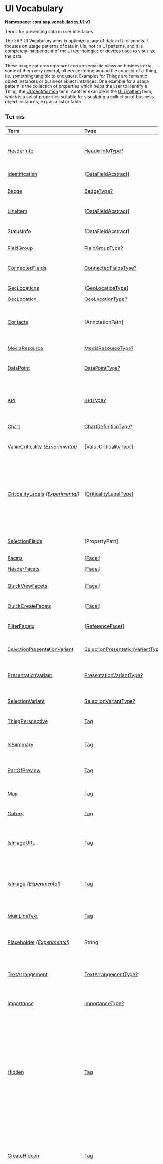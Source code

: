 # UI Vocabulary
**Namespace: [com.sap.vocabularies.UI.v1](UI.xml)**

Terms for presenting data in user interfaces

The SAP UI Vocabulary aims to optimize usage of data in UI channels.
It focuses on usage patterns of data in UIs, not on UI patterns, and it is completely independent of the
UI technologies or devices used to visualize the data.

These usage patterns represent certain semantic views on business data, some of them very general,
others centering around the concept of a Thing, i.e. something tangible to end users.
Examples for Things are semantic object instances or business object instances.
One example for a usage pattern is the collection of properties which helps the user to identify a Thing,
the [UI.Identification](#Identification) term.
Another example is the [UI.LineItem](#LineItem) term, which is a set of properties suitable for visualizing
a collection of business object instances, e.g. as a list or table.


## Terms

Term|Type|Description
:---|:---|:----------
[HeaderInfo](UI.xml#L58)|[HeaderInfoType?](#HeaderInfoType)|<a name="HeaderInfo"></a>Information for the header area of an entity representation. HeaderInfo is mandatory for main entity types of the model
[Identification](UI.xml#L105)|\[[DataFieldAbstract](#DataFieldAbstract)\]|<a name="Identification"></a>Collection of fields identifying the object
[Badge](UI.xml#L110)|[BadgeType?](#BadgeType)|<a name="Badge"></a>Information usually displayed in the form of a business card
[LineItem](UI.xml#L137)|\[[DataFieldAbstract](#DataFieldAbstract)\]|<a name="LineItem"></a>Collection of data fields for representation in a table or list
[StatusInfo](UI.xml#L142)|\[[DataFieldAbstract](#DataFieldAbstract)\]|<a name="StatusInfo"></a>Collection of data fields describing the status of an entity
[FieldGroup](UI.xml#L147)|[FieldGroupType?](#FieldGroupType)|<a name="FieldGroup"></a>Group of fields with an optional label
[ConnectedFields](UI.xml#L161)|[ConnectedFieldsType?](#ConnectedFieldsType)|<a name="ConnectedFields"></a>Group of semantically connected fields with a representation template and an optional label ([Example](UI.xml#L163))
[GeoLocations](UI.xml#L226)|\[[GeoLocationType](#GeoLocationType)\]|<a name="GeoLocations"></a>Collection of geographic locations
[GeoLocation](UI.xml#L230)|[GeoLocationType?](#GeoLocationType)|<a name="GeoLocation"></a>Geographic location
[Contacts](UI.xml#L250)|\[AnnotationPath\]|<a name="Contacts"></a>Collection of contacts<br>Each collection item MUST reference an annotation of a Communication.Contact<br>Allowed terms:<br>- [Contact](Communication.md#Contact)
[MediaResource](UI.xml#L261)|[MediaResourceType?](#MediaResourceType)|<a name="MediaResource"></a>Properties that describe a media resource
[DataPoint](UI.xml#L315)|[DataPointType?](#DataPointType)|<a name="DataPoint"></a>Visualization of a single point of data, typically a number; may also be textual, e.g. a status value
[KPI](UI.xml#L623)|[KPIType?](#KPIType)|<a name="KPI"></a>A Key Performance Indicator (KPI) bundles a SelectionVariant and a DataPoint, and provides details for progressive disclosure
[Chart](UI.xml#L669)|[ChartDefinitionType?](#ChartDefinitionType)|<a name="Chart"></a>Visualization of multiple data points
[ValueCriticality](UI.xml#L863) *([Experimental](Common.md#Experimental))*|\[[ValueCriticalityType](#ValueCriticalityType)\]|<a name="ValueCriticality"></a>Assign criticalities to primitive values. This information can be used for semantic coloring.
[CriticalityLabels](UI.xml#L876) *([Experimental](Common.md#Experimental))*|\[[CriticalityLabelType](#CriticalityLabelType)\]|<a name="CriticalityLabels"></a>Assign labels to criticalities. This information can be used for semantic coloring. When applied to a property, a label for a criticality must be provided, if more than one value of the annotated property has been assigned to the same criticality. There must be no more than one label per criticality.
[SelectionFields](UI.xml#L897)|\[PropertyPath\]|<a name="SelectionFields"></a>Properties that might be relevant for filtering a collection of entities of this type
[Facets](UI.xml#L905)|\[[Facet](#Facet)\]|<a name="Facets"></a>Collection of facets
[HeaderFacets](UI.xml#L909)|\[[Facet](#Facet)\]|<a name="HeaderFacets"></a>Facets for additional object header information
[QuickViewFacets](UI.xml#L913)|\[[Facet](#Facet)\]|<a name="QuickViewFacets"></a>Facets that may be used for a quick overview of the object
[QuickCreateFacets](UI.xml#L917)|\[[Facet](#Facet)\]|<a name="QuickCreateFacets"></a>Facets that may be used for a (quick) create of the object
[FilterFacets](UI.xml#L921)|\[[ReferenceFacet](#ReferenceFacet)\]|<a name="FilterFacets"></a>Facets that reference UI.FieldGroup annotations to group filterable fields
[SelectionPresentationVariant](UI.xml#L982)|[SelectionPresentationVariantType?](#SelectionPresentationVariantType)|<a name="SelectionPresentationVariant"></a>A SelectionPresentationVariant bundles a Selection Variant and a Presentation Variant
[PresentationVariant](UI.xml#L1006)|[PresentationVariantType?](#PresentationVariantType)|<a name="PresentationVariant"></a>Defines how the result of a queried collection of entities is shaped and how this result is displayed
[SelectionVariant](UI.xml#L1085)|[SelectionVariantType?](#SelectionVariantType)|<a name="SelectionVariant"></a>A SelectionVariant denotes a combination of parameters and filters to query the annotated entity set
[ThingPerspective](UI.xml#L1217)|[Tag](https://github.com/oasis-tcs/odata-vocabularies/blob/master/vocabularies/Org.OData.Core.V1.md#Tag)|<a name="ThingPerspective"></a>The annotated term is a Thing Perspective
[IsSummary](UI.xml#L1220)|[Tag](https://github.com/oasis-tcs/odata-vocabularies/blob/master/vocabularies/Org.OData.Core.V1.md#Tag)|<a name="IsSummary"></a>This Facet and all included Facets are the summary of the thing. At most one Facet of a thing can be tagged with this term
[PartOfPreview](UI.xml#L1224)|[Tag](https://github.com/oasis-tcs/odata-vocabularies/blob/master/vocabularies/Org.OData.Core.V1.md#Tag)|<a name="PartOfPreview"></a>This Facet and all included Facets are part of the Thing preview
[Map](UI.xml#L1228)|[Tag](https://github.com/oasis-tcs/odata-vocabularies/blob/master/vocabularies/Org.OData.Core.V1.md#Tag)|<a name="Map"></a>Target MUST reference a UI.GeoLocation, Communication.Address or a collection of these
[Gallery](UI.xml#L1232)|[Tag](https://github.com/oasis-tcs/odata-vocabularies/blob/master/vocabularies/Org.OData.Core.V1.md#Tag)|<a name="Gallery"></a>Target MUST reference a UI.MediaResource
[IsImageURL](UI.xml#L1237)|[Tag](https://github.com/oasis-tcs/odata-vocabularies/blob/master/vocabularies/Org.OData.Core.V1.md#Tag)|<a name="IsImageURL"></a>Properties and terms annotated with this term MUST contain a valid URL referencing an resource with a MIME type image<br>Can be annotated with:<br>- [IsNaturalPerson](Common.md#IsNaturalPerson)
[IsImage](UI.xml#L1247) *([Experimental](Common.md#Experimental))*|[Tag](https://github.com/oasis-tcs/odata-vocabularies/blob/master/vocabularies/Org.OData.Core.V1.md#Tag)|<a name="IsImage"></a>Properties annotated with this term MUST be a stream property annotated with a MIME type image<br>Can be annotated with:<br>- [IsNaturalPerson](Common.md#IsNaturalPerson)
[MultiLineText](UI.xml#L1258)|[Tag](https://github.com/oasis-tcs/odata-vocabularies/blob/master/vocabularies/Org.OData.Core.V1.md#Tag)|<a name="MultiLineText"></a>Properties annotated with this annotation should be rendered as multi-line text (e.g. text area)
[Placeholder](UI.xml#L1263) *([Experimental](Common.md#Experimental))*|String|<a name="Placeholder"></a>A short, human-readable text that gives a hint or an example to help the user with data entry
[TextArrangement](UI.xml#L1269)|[TextArrangementType?](#TextArrangementType)|<a name="TextArrangement"></a>Describes the arrangement of a code or ID value and its text<br>If used for a single property the Common.Text annotation is annotated
[Importance](UI.xml#L1288)|[ImportanceType?](#ImportanceType)|<a name="Importance"></a>Expresses the importance of e.g. a DataField or an annotation
[Hidden](UI.xml#L1303)|[Tag](https://github.com/oasis-tcs/odata-vocabularies/blob/master/vocabularies/Org.OData.Core.V1.md#Tag)|<a name="Hidden"></a>Properties or facets (see UI.Facet) annotated with this term will not be rendered if the annotation evaluates to true.<br>Hidden properties usually carry technical information that is used for application control and is of no direct interest to end users. The annotation value may be an expression to dynamically hide or render the annotated feature. If a navigation property is annotated with `Hidden` true, all subsequent parts are hidden - independent of their own potential `Hidden` annotations.
[CreateHidden](UI.xml#L1311)|[Tag](https://github.com/oasis-tcs/odata-vocabularies/blob/master/vocabularies/Org.OData.Core.V1.md#Tag)|<a name="CreateHidden"></a>EntitySets annotated with this term can control the visibility of the Create operation dynamically<br>The annotation value should be a path to another property from a related entity.
[UpdateHidden](UI.xml#L1316)|[Tag](https://github.com/oasis-tcs/odata-vocabularies/blob/master/vocabularies/Org.OData.Core.V1.md#Tag)|<a name="UpdateHidden"></a>EntitySets annotated with this term can control the visibility of the Edit/Save operation dynamically<br>The annotation value should be a path to another property from the same or a related entity.
[DeleteHidden](UI.xml#L1321)|[Tag](https://github.com/oasis-tcs/odata-vocabularies/blob/master/vocabularies/Org.OData.Core.V1.md#Tag)|<a name="DeleteHidden"></a>EntitySets annotated with this term can control the visibility of the Delete operation dynamically<br>The annotation value should be a path to another property from the same or a related entity.
[HiddenFilter](UI.xml#L1326)|[Tag](https://github.com/oasis-tcs/odata-vocabularies/blob/master/vocabularies/Org.OData.Core.V1.md#Tag)|<a name="HiddenFilter"></a>Properties annotated with this term will not be rendered as filter criteria if the annotation evaluates to true.<br>Properties annotated with `HiddenFilter` are intended as parts of a `$filter` expression that cannot be directly influenced by end users. The properties will be rendered in all other places, e.g. table columns or form fields. This is in contrast to properties annotated with [Hidden](#Hidden) that are not rendered at all. If a navigation property is annotated with `HiddenFilter` true, all subsequent parts are hidden in filter - independent of their own potential `HiddenFilter` annotations.
[DataFieldDefault](UI.xml#L1335)|[DataFieldAbstract?](#DataFieldAbstract)|<a name="DataFieldDefault"></a>Default representation of a property as a datafield, e.g. when the property is added as a table column or form field via personalization<br>Only concrete subtypes of [DataFieldAbstract](#DataFieldAbstract) can be used for a DataFieldDefault. For type [DataField](#DataField) and its subtypes the annotation target SHOULD be the same property that is referenced via a path expression in the `Value` of the datafield.
[Criticality](UI.xml#L1507)|[CriticalityType?](#CriticalityType)|<a name="Criticality"></a>Service-calculated criticality, alternative to UI.CriticalityCalculation
[CriticalityCalculation](UI.xml#L1511)|[CriticalityCalculationType?](#CriticalityCalculationType)|<a name="CriticalityCalculation"></a>Parameters for client-calculated criticality, alternative to UI.Criticality
[Emphasized](UI.xml#L1515) *([Experimental](Common.md#Experimental))*|[Tag](https://github.com/oasis-tcs/odata-vocabularies/blob/master/vocabularies/Org.OData.Core.V1.md#Tag)|<a name="Emphasized"></a>Highlight something that is of special interest<br>The usage of a property or operation should be highlighted as it's of special interest for the end user
[OrderBy](UI.xml#L1521) *([Experimental](Common.md#Experimental))*|PropertyPath?|<a name="OrderBy"></a>Sort by the referenced property instead of by the annotated property<br>Example: annotated property `SizeCode` has string values XS, S, M, L, XL, referenced property SizeOrder has numeric values -2, -1, 0, 1, 2. Numeric ordering by SizeOrder will be more understandable than lexicographic ordering by SizeCode.
[ParameterDefaultValue](UI.xml#L1527)|PrimitiveType?|<a name="ParameterDefaultValue"></a>Define default values for action parameters<br>For unbound actions the default value can either be a constant expression, or a dynamic expression using absolute paths, e.g. singletons or function import results. Whereas for bound actions the bound entity and its properties and associated properties can be used as default values
[RecommendationState](UI.xml#L1533)|[RecommendationStateType?](#RecommendationStateType)|<a name="RecommendationState"></a>Indicates whether a field contains or has a recommended value<br>Intelligent systems can help users by recommending input the user may "prefer".
[RecommendationList](UI.xml#L1563)|[RecommendationListType?](#RecommendationListType)|<a name="RecommendationList"></a>Specifies how to get a list of recommended values for a property or parameter<br>Intelligent systems can help users by recommending input the user may "prefer".
[ExcludeFromNavigationContext](UI.xml#L1595)|[Tag](https://github.com/oasis-tcs/odata-vocabularies/blob/master/vocabularies/Org.OData.Core.V1.md#Tag)|<a name="ExcludeFromNavigationContext"></a>The contents of this property must not be propagated to the app-to-app navigation context
[UserInteraction](UI.xml#L1599)|[UserInteractionType](#UserInteractionType)|<a name="UserInteraction"></a>When the annotated navigation property occurs in a response, the UI shall use the corresponding entity or collection to immediately interact with the user and then repeat the corresponding request with the additional information obtained from the user<br>A navigation property thus annotated may be interpreted as not belonging to the object model but containing auxiliary information that is not always needed.
[UserInteractionSimple](UI.xml#L1604)|\[PrimitiveType\]|<a name="UserInteractionSimple"></a>When this instance annotation occurs in a response, the UI shall let the user choose from the collection and then repeat the corresponding request with the annotated property set to the chosen value

## <a name="HeaderInfoType"></a>[HeaderInfoType](UI.xml#L62)


Property|Type|Description
:-------|:---|:----------
[TypeName](UI.xml#L63)|String|Name of the main entity type
[TypeNamePlural](UI.xml#L67)|String|Plural form of the name of the main entity type
[Title](UI.xml#L71)|[DataFieldAbstract?](#DataFieldAbstract)|Title, e.g. for overview pages<br>This can be a [DataField](#DataField) and any of its children, or a [DataFieldForAnnotation](#DataFieldForAnnotation) targeting [ConnectedFields](#ConnectedFields).
[Description](UI.xml#L81)|[DataFieldAbstract?](#DataFieldAbstract)|Description, e.g. for overview pages<br>This can be a [DataField](#DataField) and any of its children, or a [DataFieldForAnnotation](#DataFieldForAnnotation) targeting [ConnectedFields](#ConnectedFields).
[ImageUrl](UI.xml#L91)|URL?|Image URL for an instance of the entity type. If the property ImageUrl has a valid value, it can be used for the visualization of the instance. If it is not available or not valid the property TypeImageUrl can be used instead.
[TypeImageUrl](UI.xml#L95)|URL?|Image URL for the entity type
[Initials](UI.xml#L99) *([Experimental](Common.md#Experimental))*|String?|Latin letters to be used in case no ImageUrl or TypeImageUrl is present

## <a name="BadgeType"></a>[BadgeType](UI.xml#L114)


Property|Type|Description
:-------|:---|:----------
[HeadLine](UI.xml#L115)|[DataField](#DataField)|Headline
[Title](UI.xml#L118)|[DataField](#DataField)|Title
[ImageUrl](UI.xml#L121)|URL?|Image URL for an instance of the entity type. If the property ImageUrl has a valid value, it can be used for the visualization of the instance. If it is not available or not valid the property TypeImageUrl can be used instead.
[TypeImageUrl](UI.xml#L125)|URL?|Image URL for the entity type
[MainInfo](UI.xml#L129)|[DataField?](#DataField)|Main information on the business card
[SecondaryInfo](UI.xml#L132)|[DataField?](#DataField)|Additional information on the business card

## <a name="FieldGroupType"></a>[FieldGroupType](UI.xml#L151)


Property|Type|Description
:-------|:---|:----------
[Label](UI.xml#L152)|String?|Label for the field group
[Data](UI.xml#L156)|\[[DataFieldAbstract](#DataFieldAbstract)\]|Collection of data fields

## <a name="ConnectedFieldsType"></a>[ConnectedFieldsType](UI.xml#L188)
Group of semantically connected fields with a representation template and an optional label

Property|Type|Description
:-------|:---|:----------
[Label](UI.xml#L190)|String?|Label for the connected fields
[Template](UI.xml#L194)|String|Template for representing the connected fields<br>Template variables are identifiers enclosed in curly braces, e.g. `{MaterialName} - {MaterialClassName}`. The `Data` collection assigns values to the template variables.
[Data](UI.xml#L199)|[Dictionary](https://github.com/oasis-tcs/odata-vocabularies/blob/master/vocabularies/Org.OData.Core.V1.md#Dictionary)|Dictionary of template variables<br>Each template variable used in `Template` must be assigned a value here. The value must be of type [DataFieldAbstract](#DataFieldAbstract)

## <a name="GeoLocationType"></a>[GeoLocationType](UI.xml#L234)
Properties that define a geographic location

Property|Type|Description
:-------|:---|:----------
[Latitude](UI.xml#L236)|Double?|Geographic latitude
[Longitude](UI.xml#L239)|Double?|Geographic longitude
[Location](UI.xml#L242)|GeographyPoint?|A point in a round-earth coordinate system
[Address](UI.xml#L245)|[AddressType?](Communication.md#AddressType)|vCard-style address

## <a name="MediaResourceType"></a>[MediaResourceType](UI.xml#L265)


Property|Type|Description
:-------|:---|:----------
[Url](UI.xml#L266)|URL|URL of media resource
[ContentType](UI.xml#L270)|MediaType?|Content type, such as application/pdf, video/x-flv, image/jpeg
[ByteSize](UI.xml#L274)|Int64?|Resource size in bytes
[ChangedAt](UI.xml#L277)|DateTimeOffset?|Date of last change
[Thumbnail](UI.xml#L280)|[ImageType?](#ImageType)|Thumbnail image
[Title](UI.xml#L283)|[DataField](#DataField)|Resource title
[Description](UI.xml#L286)|[DataField?](#DataField)|Resource description

## <a name="ImageType"></a>[ImageType](UI.xml#L290)


Property|Type|Description
:-------|:---|:----------
[Url](UI.xml#L291)|URL|URL of image
[Width](UI.xml#L295)|String?|Width of image
[Height](UI.xml#L298)|String?|Height of image

## <a name="DataPointType"></a>[DataPointType](UI.xml#L319)


Property|Type|Description
:-------|:---|:----------
[Title](UI.xml#L320)|String?|Title of the data point
[Description](UI.xml#L324)|String?|Short description
[LongDescription](UI.xml#L328)|String?|Full description
[Value](UI.xml#L332)|PrimitiveType|Numeric value<br>The value is typically provided via a `Path` construct. The path MUST lead to a direct property of the same entity type or a property of a complex property (recursively) of that entity type, navigation segments are not allowed.<br/>It could be annotated with either `UoM.ISOCurrency` or `UoM.Unit`. Percentage values are annotated with `UoM.Unit = '%'`. A renderer should take an optional `Common.Text` annotation into consideration.
[TargetValue](UI.xml#L344)|PrimitiveType?|Target value
[ForecastValue](UI.xml#L347)|PrimitiveType?|Forecast value
[MinimumValue](UI.xml#L350)|Decimal?|Minimum value (for output rendering)
[MaximumValue](UI.xml#L353)|Decimal?|Maximum value (for output rendering)
[ValueFormat](UI.xml#L356)|[NumberFormat?](#NumberFormat)|Number format
[Visualization](UI.xml#L359)|[VisualizationType?](#VisualizationType)|Preferred visualization
[SampleSize](UI.xml#L362)|PrimitiveType?|Sample size used for the determination of the data point; should contain just integer value as Edm.Byte, Edm.SByte, Edm.Intxx, and Edm.Decimal with scale 0.
[ReferencePeriod](UI.xml#L369)|[ReferencePeriod?](#ReferencePeriod)|Reference period
[Criticality](UI.xml#L372)|[CriticalityType?](#CriticalityType)|Service-calculated criticality, alternative to CriticalityCalculation
[CriticalityLabels](UI.xml#L375)|AnnotationPath?|Custom labels for the criticality legend. Annotation path MUST end in UI.CriticalityLabels<br>Allowed terms:<br>- [CriticalityLabels](#CriticalityLabels)
[CriticalityRepresentation](UI.xml#L383) *([Experimental](Common.md#Experimental))*|[CriticalityRepresentationType?](#CriticalityRepresentationType)|Decides if criticality is visualized in addition by means of an icon
[CriticalityCalculation](UI.xml#L387)|[CriticalityCalculationType?](#CriticalityCalculationType)|Parameters for client-calculated criticality, alternative to Criticality
[Trend](UI.xml#L390)|[TrendType?](#TrendType)|Service-calculated trend, alternative to TrendCalculation
[TrendCalculation](UI.xml#L393)|[TrendCalculationType?](#TrendCalculationType)|Parameters for client-calculated trend, alternative to Trend
[Responsible](UI.xml#L396)|[ContactType?](Communication.md#ContactType)|Contact person

## <a name="NumberFormat"></a>[NumberFormat](UI.xml#L401)
Describes how to visualise a number

Property|Type|Description
:-------|:---|:----------
[ScaleFactor](UI.xml#L403)|Decimal?|Display value in *ScaleFactor* units, e.g. 1000 for k (kilo), 1e6 for M (Mega)
[NumberOfFractionalDigits](UI.xml#L406)|Byte?|Number of fractional digits of the scaled value to be visualized

## <a name="VisualizationType"></a>[VisualizationType](UI.xml#L411)


Member|Value|Description
:-----|----:|:----------
[Number](UI.xml#L412)|0|Visualize as a number
[BulletChart](UI.xml#L415)|1|Visualize as bullet chart - requires TargetValue
[Progress](UI.xml#L418)|2|Visualize as progress indicator - requires TargetValue
[Rating](UI.xml#L421)|3|Visualize as partially or completely filled stars/hearts/... - requires TargetValue
[Donut](UI.xml#L424)|4|Visualize as donut, optionally with missing segment - requires TargetValue
[DeltaBulletChart](UI.xml#L427)|5|Visualize as delta bullet chart - requires TargetValue

## <a name="ReferencePeriod"></a>[ReferencePeriod](UI.xml#L432)
Reference period

Property|Type|Description
:-------|:---|:----------
[Description](UI.xml#L434)|String?|Short description of the reference period
[Start](UI.xml#L438)|DateTimeOffset?|Start of the reference period
[End](UI.xml#L441)|DateTimeOffset?|End of the reference period

## <a name="CriticalityType"></a>[CriticalityType](UI.xml#L446)
Criticality of a value or status, represented e.g. via semantic colors (https://experience.sap.com/fiori-design-web/foundation/colors/#semantic-colors)

Member|Value|Description
:-----|----:|:----------
[VeryNegative](UI.xml#L448) *([Experimental](Common.md#Experimental))*|-1|Very negative / dark-red status - risk - out of stock - late
[Neutral](UI.xml#L452)|0|Neutral / grey status - inactive - open - in progress
[Negative](UI.xml#L455)|1|Negative / red status - attention - overload - alert
[Critical](UI.xml#L458)|2|Critical / orange status - warning
[Positive](UI.xml#L461)|3|Positive / green status - completed - available - on track - acceptable
[VeryPositive](UI.xml#L464) *([Experimental](Common.md#Experimental))*|4|Very positive - above max stock - excess
[Information](UI.xml#L468) *([Experimental](Common.md#Experimental))*|5|Information - noticable - informative

## <a name="CriticalityCalculationType"></a>[CriticalityCalculationType](UI.xml#L474): [CriticalityThresholdsType](#CriticalityThresholdsType)
Describes how to calculate the criticality of a value depending on the improvement direction


The calculation is done by comparing a value to the threshold values relevant for the specified improvement direction.

The value to be compared is
  - Value - if ReferenceValue is not specified
  - Value sub ReferenceValue – if ReferenceValue is specified and IsRelativeDifference is not specified or specified as false
  - (Value sub ReferenceValue) divBy ReferenceValue – if ReferenceValue is specified and IsRelativeDifference is specified as true

For improvement direction `Target`, the criticality is calculated using both low and high threshold values. It will be
  - Positive if the value is greater than or equal to AcceptanceRangeLowValue and lower than or equal to AcceptanceRangeHighValue
  - Neutral if the value is greater than or equal to ToleranceRangeLowValue and lower than AcceptanceRangeLowValue OR greater than AcceptanceRangeHighValue and lower than or equal to ToleranceRangeHighValue
  - Critical if the value is greater than or equal to DeviationRangeLowValue and lower than ToleranceRangeLowValue OR greater than ToleranceRangeHighValue  and lower than or equal to DeviationRangeHighValue
  - Negative if the value is lower than DeviationRangeLowValue or greater than DeviationRangeHighValue

For improvement direction `Minimize`, the criticality is calculated using the high threshold values. It is
  - Positive if the value is lower than or equal to AcceptanceRangeHighValue
  - Neutral if the value is  greater than AcceptanceRangeHighValue and lower than or equal to ToleranceRangeHighValue
  - Critical if the value is greater than ToleranceRangeHighValue and lower than or equal to DeviationRangeHighValue
  - Negative if the value is greater than DeviationRangeHighValue

For improvement direction `Maximize`, the criticality is calculated using the low threshold values. It is
  - Positive if the value is greater than or equal to AcceptanceRangeLowValue
  - Neutral if the value is less than AcceptanceRangeLowValue and greater than or equal to ToleranceRangeLowValue
  - Critical if the value is lower than ToleranceRangeLowValue and greater than or equal to DeviationRangeLowValue
  - Negative if the value is lower than DeviationRangeLowValue

Thresholds are optional. For unassigned values, defaults are determined in this order:
  - For DeviationRange, an omitted LowValue translates into the smallest possible number (-INF), an omitted HighValue translates into the largest possible number (+INF)
  - For ToleranceRange, an omitted LowValue will be initialized with DeviationRangeLowValue, an omitted HighValue will be initialized with DeviationRangeHighValue
  - For AcceptanceRange, an omitted LowValue will be initialized with ToleranceRangeLowValue, an omitted HighValue will be initialized with ToleranceRangeHighValue
          

Property|Type|Description
:-------|:---|:----------
[*AcceptanceRangeLowValue*](UI.xml#L529)|PrimitiveType?|Lowest value that is considered positive
[*AcceptanceRangeHighValue*](UI.xml#L532)|PrimitiveType?|Highest value that is considered positive
[*ToleranceRangeLowValue*](UI.xml#L535)|PrimitiveType?|Lowest value that is considered neutral
[*ToleranceRangeHighValue*](UI.xml#L538)|PrimitiveType?|Highest value that is considered neutral
[*DeviationRangeLowValue*](UI.xml#L541)|PrimitiveType?|Lowest value that is considered critical
[*DeviationRangeHighValue*](UI.xml#L544)|PrimitiveType?|Highest value that is considered critical
[ReferenceValue](UI.xml#L509) *([Experimental](Common.md#Experimental))*|PrimitiveType?|Reference value for the calculation, e.g. number of sales for the last year
[IsRelativeDifference](UI.xml#L513) *([Experimental](Common.md#Experimental))*|Boolean|Calculate with a relative difference
[ImprovementDirection](UI.xml#L517)|[ImprovementDirectionType](#ImprovementDirectionType)|Describes in which direction the value improves
[ConstantThresholds](UI.xml#L520) *([Experimental](Common.md#Experimental))*|\[[LevelThresholdsType](#LevelThresholdsType)\]|List of thresholds depending on the aggregation level as a set of constant values<br>Constant thresholds shall only be used in order to refine constant values given for the data point overall (aggregation level with empty collection of property paths), but not if the thresholds are based on other measure elements.

## <a name="CriticalityThresholdsType"></a>[CriticalityThresholdsType](UI.xml#L527)
Thresholds for calculating the criticality of a value

**Derived Types:**
- [CriticalityCalculationType](#CriticalityCalculationType)
- [LevelThresholdsType](#LevelThresholdsType)

Property|Type|Description
:-------|:---|:----------
[AcceptanceRangeLowValue](UI.xml#L529)|PrimitiveType?|Lowest value that is considered positive
[AcceptanceRangeHighValue](UI.xml#L532)|PrimitiveType?|Highest value that is considered positive
[ToleranceRangeLowValue](UI.xml#L535)|PrimitiveType?|Lowest value that is considered neutral
[ToleranceRangeHighValue](UI.xml#L538)|PrimitiveType?|Highest value that is considered neutral
[DeviationRangeLowValue](UI.xml#L541)|PrimitiveType?|Lowest value that is considered critical
[DeviationRangeHighValue](UI.xml#L544)|PrimitiveType?|Highest value that is considered critical

## <a name="ImprovementDirectionType"></a>[ImprovementDirectionType](UI.xml#L549)
Describes which direction of a value change is seen as an improvement

Member|Value|Description
:-----|----:|:----------
[Minimize](UI.xml#L551)|1|Lower is better
[Target](UI.xml#L554)|2|Closer to the target is better
[Maximize](UI.xml#L557)|3|Higher is better

## <a name="LevelThresholdsType"></a>[LevelThresholdsType](UI.xml#L562): [CriticalityThresholdsType](#CriticalityThresholdsType) *([Experimental](Common.md#Experimental))*
Thresholds for an aggregation level

Property|Type|Description
:-------|:---|:----------
[*AcceptanceRangeLowValue*](UI.xml#L529)|PrimitiveType?|Lowest value that is considered positive
[*AcceptanceRangeHighValue*](UI.xml#L532)|PrimitiveType?|Highest value that is considered positive
[*ToleranceRangeLowValue*](UI.xml#L535)|PrimitiveType?|Lowest value that is considered neutral
[*ToleranceRangeHighValue*](UI.xml#L538)|PrimitiveType?|Highest value that is considered neutral
[*DeviationRangeLowValue*](UI.xml#L541)|PrimitiveType?|Lowest value that is considered critical
[*DeviationRangeHighValue*](UI.xml#L544)|PrimitiveType?|Highest value that is considered critical
[AggregationLevel](UI.xml#L565)|\[PropertyPath\]|An unordered tuple of dimensions, i.e. properties which are intended to be used for grouping in aggregating requests. In analytical UIs, e.g. an analytical chart, the aggregation level typically corresponds to the visible dimensions.

## <a name="TrendType"></a>[TrendType](UI.xml#L570)
The trend of a value

Member|Value|Description
:-----|----:|:----------
[StrongUp](UI.xml#L572)|1|Value grows strongly
[Up](UI.xml#L575)|2|Value grows
[Sideways](UI.xml#L578)|3|Value does not significantly grow or shrink
[Down](UI.xml#L581)|4|Value shrinks
[StrongDown](UI.xml#L584)|5|Value shrinks strongly

## <a name="TrendCalculationType"></a>[TrendCalculationType](UI.xml#L589)
Describes how to calculate the trend of a value


By default, the calculation is done by comparing the difference between Value and ReferenceValue to the threshold values.
If IsRelativeDifference is set, the difference of Value and ReferenceValue is divided by ReferenceValue and the relative difference is compared.

The trend is
  - StrongUp if the difference is greater than or equal to StrongUpDifference
  - Up if the difference is less than StrongUpDifference and greater than or equal to UpDifference
  - Sideways if the difference  is less than UpDifference and greater than DownDifference
  - Down if the difference is greater than StrongDownDifference and lower than or equal to DownDifference
  - StrongDown if the difference is lower than or equal to StrongDownDifference

Property|Type|Description
:-------|:---|:----------
[ReferenceValue](UI.xml#L603)|PrimitiveType|Reference value for the calculation, e.g. number of sales for the last year
[IsRelativeDifference](UI.xml#L606)|Boolean|Calculate with a relative difference
[UpDifference](UI.xml#L609)|Decimal|Threshold for Up
[StrongUpDifference](UI.xml#L612)|Decimal|Threshold for StrongUp
[DownDifference](UI.xml#L615)|Decimal|Threshold for Down
[StrongDownDifference](UI.xml#L618)|Decimal|Threshold for StrongDown

## <a name="KPIType"></a>[KPIType](UI.xml#L629)


Property|Type|Description
:-------|:---|:----------
[ID](UI.xml#L630)|String?|Optional identifier to reference this instance from an external context
[ShortDescription](UI.xml#L635) *([Experimental](Common.md#Experimental))*|String?|Very short description
[SelectionVariant](UI.xml#L640)|[SelectionVariantType](#SelectionVariantType)|Selection variant, either specified inline or referencing another annotation via Path
[DataPoint](UI.xml#L643)|[DataPointType](#DataPointType)|Data point, either specified inline or referencing another annotation via Path
[AdditionalDataPoints](UI.xml#L646)|\[[DataPointType](#DataPointType)\]|Additional data points, either specified inline or referencing another annotation via Path<br>Additional data points are typically related to the main data point and provide complementing information or could be used for comparisons
[Detail](UI.xml#L650)|[KPIDetailType?](#KPIDetailType)|Contains information about KPI details, especially drill-down presentations

## <a name="KPIDetailType"></a>[KPIDetailType](UI.xml#L654)


Property|Type|Description
:-------|:---|:----------
[DefaultPresentationVariant](UI.xml#L655)|[PresentationVariantType?](#PresentationVariantType)|Presentation variant, either specified inline or referencing another annotation via Path
[AlternativePresentationVariants](UI.xml#L658)|\[[PresentationVariantType](#PresentationVariantType)\]|A list of alternative presentation variants, either specified inline or referencing another annotation via Path
[SemanticObject](UI.xml#L661)|String?|Name of the Semantic Object. If not specified, use Semantic Object annotated at the property referenced in KPI/DataPoint/Value
[Action](UI.xml#L664)|String?|Name of the Action on the Semantic Object. If not specified, let user choose which of the available actions to trigger.

## <a name="ChartDefinitionType"></a>[ChartDefinitionType](UI.xml#L673)


Property|Type|Description
:-------|:---|:----------
[Title](UI.xml#L674)|String?|Title of the chart
[Description](UI.xml#L678)|String?|Short description
[ChartType](UI.xml#L682)|[ChartType](#ChartType)|Chart type
[AxisScaling](UI.xml#L685)|[ChartAxisScalingType?](#ChartAxisScalingType)|Describes the scale of the chart value axes
[Measures](UI.xml#L688)|\[PropertyPath\]|Measures of the chart, e.g. size and color in a bubble chart
[MeasureAttributes](UI.xml#L691)|\[[ChartMeasureAttributeType](#ChartMeasureAttributeType)\]|Describes Attributes for Measures. All Measures used in this collection must also be part of the Measures Property.
[Dimensions](UI.xml#L696)|\[PropertyPath\]|Dimensions of the chart, e.g. x- and y-axis of a bubble chart
[DimensionAttributes](UI.xml#L699)|\[[ChartDimensionAttributeType](#ChartDimensionAttributeType)\]|Describes Attributes for Dimensions. All Dimensions used in this collection must also be part of the Dimensions Property.
[Actions](UI.xml#L704)|\[[DataFieldForActionAbstract](#DataFieldForActionAbstract)\]|Available actions

## <a name="ChartType"></a>[ChartType](UI.xml#L709)


Member|Value|Description
:-----|----:|:----------
[Column](UI.xml#L710)|0|
[ColumnStacked](UI.xml#L711)|1|
[ColumnDual](UI.xml#L712)|2|
[ColumnStackedDual](UI.xml#L713)|3|
[ColumnStacked100](UI.xml#L714)|4|
[ColumnStackedDual100](UI.xml#L715)|5|
[Bar](UI.xml#L716)|6|
[BarStacked](UI.xml#L717)|7|
[BarDual](UI.xml#L718)|8|
[BarStackedDual](UI.xml#L719)|9|
[BarStacked100](UI.xml#L720)|10|
[BarStackedDual100](UI.xml#L721)|11|
[Area](UI.xml#L722)|12|
[AreaStacked](UI.xml#L723)|13|
[AreaStacked100](UI.xml#L724)|14|
[HorizontalArea](UI.xml#L725)|15|
[HorizontalAreaStacked](UI.xml#L726)|16|
[HorizontalAreaStacked100](UI.xml#L727)|17|
[Line](UI.xml#L728)|18|
[LineDual](UI.xml#L729)|19|
[Combination](UI.xml#L730)|20|
[CombinationStacked](UI.xml#L731)|21|
[CombinationDual](UI.xml#L732)|22|
[CombinationStackedDual](UI.xml#L733)|23|
[HorizontalCombinationStacked](UI.xml#L734)|24|
[Pie](UI.xml#L735)|25|
[Donut](UI.xml#L736)|26|
[Scatter](UI.xml#L737)|27|
[Bubble](UI.xml#L738)|28|
[Radar](UI.xml#L739)|29|
[HeatMap](UI.xml#L740)|30|
[TreeMap](UI.xml#L741)|31|
[Waterfall](UI.xml#L742)|32|
[Bullet](UI.xml#L743)|33|
[VerticalBullet](UI.xml#L744)|34|
[HorizontalWaterfall](UI.xml#L745)|35|
[HorizontalCombinationDual](UI.xml#L746)|36|
[HorizontalCombinationStackedDual](UI.xml#L747)|37|
[Donut100](UI.xml#L748) *([Experimental](Common.md#Experimental))*|38|

## <a name="ChartAxisScalingType"></a>[ChartAxisScalingType](UI.xml#L754)


Property|Type|Description
:-------|:---|:----------
[ScaleBehavior](UI.xml#L755)|[ChartAxisScaleBehaviorType](#ChartAxisScaleBehaviorType)|Scale is fixed or adapts automatically to rendered values
[AutoScaleBehavior](UI.xml#L758)|[ChartAxisAutoScaleBehaviorType?](#ChartAxisAutoScaleBehaviorType)|Settings for automatic scaling
[FixedScaleMultipleStackedMeasuresBoundaryValues](UI.xml#L761)|[FixedScaleMultipleStackedMeasuresBoundaryValuesType?](#FixedScaleMultipleStackedMeasuresBoundaryValuesType)|Boundary values for fixed scaling of a stacking chart type with multiple measures

## <a name="ChartAxisScaleBehaviorType"></a>[ChartAxisScaleBehaviorType](UI.xml#L766)


Member|Value|Description
:-----|----:|:----------
[AutoScale](UI.xml#L767)|0|Value axes scale automatically
[FixedScale](UI.xml#L770)|1|Fixed minimum and maximum values are applied, which are derived from the @UI.MeasureAttributes.DataPoint/MinimumValue and .../MaximumValue annotation by default. For stacking chart types with multiple measures, they are taken from ChartAxisScalingType/FixedScaleMultipleStackedMeasuresBoundaryValues.

## <a name="ChartAxisAutoScaleBehaviorType"></a>[ChartAxisAutoScaleBehaviorType](UI.xml#L779)


Property|Type|Description
:-------|:---|:----------
[ZeroAlwaysVisible](UI.xml#L780)|Boolean|Forces the value axis to always display the zero value
[DataScope](UI.xml#L783)|[ChartAxisAutoScaleDataScopeType](#ChartAxisAutoScaleDataScopeType)|Determines the automatic scaling

## <a name="ChartAxisAutoScaleDataScopeType"></a>[ChartAxisAutoScaleDataScopeType](UI.xml#L788)


Member|Value|Description
:-----|----:|:----------
[DataSet](UI.xml#L789)|0|Minimum and maximum axes values are determined from the entire data set
[VisibleData](UI.xml#L792)|1|Minimum and maximum axes values are determined from the currently visible data. Scrolling will change the scale.

## <a name="FixedScaleMultipleStackedMeasuresBoundaryValuesType"></a>[FixedScaleMultipleStackedMeasuresBoundaryValuesType](UI.xml#L797)


Property|Type|Description
:-------|:---|:----------
[MinimumValue](UI.xml#L798)|Decimal|Minimum value on value axes
[MaximumValue](UI.xml#L801)|Decimal|Maximum value on value axes

## <a name="ChartDimensionAttributeType"></a>[ChartDimensionAttributeType](UI.xml#L806)


Property|Type|Description
:-------|:---|:----------
[Dimension](UI.xml#L807)|PropertyPath?|
[Role](UI.xml#L808)|[ChartDimensionRoleType?](#ChartDimensionRoleType)|
[HierarchyLevel](UI.xml#L809) *([Experimental](Common.md#Experimental))*|Int32?|For a dimension with a hierarchy, members are selected from this level. The root node of the hierarchy is at level 0.
[ValuesForSequentialColorLevels](UI.xml#L813) *([Experimental](Common.md#Experimental))*|\[String\]|All values in this collection should be assigned to levels of the same color.
[EmphasizedValues](UI.xml#L817) *([Experimental](Common.md#Experimental))*|\[String\]|All values in this collection should be emphasized.
[EmphasisLabels](UI.xml#L821) *([Experimental](Common.md#Experimental))*|[EmphasisLabelType?](#EmphasisLabelType)|Assign a label to values with an emphasized representation. This is required, if more than one emphasized value has been specified.

## <a name="ChartMeasureAttributeType"></a>[ChartMeasureAttributeType](UI.xml#L827)


Property|Type|Description
:-------|:---|:----------
[Measure](UI.xml#L828)|PropertyPath?|
[Role](UI.xml#L829)|[ChartMeasureRoleType?](#ChartMeasureRoleType)|
[DataPoint](UI.xml#L830)|AnnotationPath?|Annotation path MUST end in @UI.DataPoint and the data point's Value MUST be the same property as in Measure<br>Allowed terms:<br>- [DataPoint](#DataPoint)
[UseSequentialColorLevels](UI.xml#L838) *([Experimental](Common.md#Experimental))*|Boolean|All measures for which this setting is true should be assigned to levels of the same color.

## <a name="ChartDimensionRoleType"></a>[ChartDimensionRoleType](UI.xml#L844)


Member|Value|Description
:-----|----:|:----------
[Category](UI.xml#L845)|0|
[Series](UI.xml#L846)|1|
[Category2](UI.xml#L847)|2|

## <a name="ChartMeasureRoleType"></a>[ChartMeasureRoleType](UI.xml#L850)


Member|Value|Description
:-----|----:|:----------
[Axis1](UI.xml#L851)|0|
[Axis2](UI.xml#L852)|1|
[Axis3](UI.xml#L853)|2|

## <a name="EmphasisLabelType"></a>[EmphasisLabelType](UI.xml#L856) *([Experimental](Common.md#Experimental))*
Assigns a label to the set of emphasized values and optionally also for non-emphasized values. This information can be used for semantic coloring.

Property|Type|Description
:-------|:---|:----------
[EmphasizedValuesLabel](UI.xml#L859)|String|
[NonEmphasizedValuesLabel](UI.xml#L860)|String?|

## <a name="ValueCriticalityType"></a>[ValueCriticalityType](UI.xml#L867) *([Experimental](Common.md#Experimental))*
Assigns a fixed criticality to a primitive value. This information can be used for semantic coloring.

Property|Type|Description
:-------|:---|:----------
[Value](UI.xml#L870)|PrimitiveType?|MUST be a fixed value of primitive type
[Criticality](UI.xml#L873)|[CriticalityType?](#CriticalityType)|

## <a name="CriticalityLabelType"></a>[CriticalityLabelType](UI.xml#L887) *([Experimental](Common.md#Experimental))*
Assigns a label to a criticality. This information can be used for semantic coloring.

Property|Type|Description
:-------|:---|:----------
[Criticality](UI.xml#L890)|[CriticalityType](#CriticalityType)|
[Label](UI.xml#L891)|String|Criticality label

## <a name="Facet"></a>[*Facet*](UI.xml#L925)
Abstract base type for facets

**Derived Types:**
- [CollectionFacet](#CollectionFacet)
- [ReferenceFacet](#ReferenceFacet)
- [ReferenceURLFacet](#ReferenceURLFacet)

Property|Type|Description
:-------|:---|:----------
[Label](UI.xml#L927)|String?|Facet label
[ID](UI.xml#L931)|String?|Unique identifier of a facet. ID should be stable, as long as the perceived semantics of the facet is unchanged.

## <a name="CollectionFacet"></a>[CollectionFacet](UI.xml#L935): [Facet](#Facet)
Collection of facets

Property|Type|Description
:-------|:---|:----------
[*Label*](UI.xml#L927)|String?|Facet label
[*ID*](UI.xml#L931)|String?|Unique identifier of a facet. ID should be stable, as long as the perceived semantics of the facet is unchanged.
[Facets](UI.xml#L937)|\[[Facet](#Facet)\]|Nested facets. An empty collection may be used as a placeholder for content added via extension points.

## <a name="ReferenceFacet"></a>[ReferenceFacet](UI.xml#L941): [Facet](#Facet)
Facet that refers to a thing perspective, e.g. LineItem

Property|Type|Description
:-------|:---|:----------
[*Label*](UI.xml#L927)|String?|Facet label
[*ID*](UI.xml#L931)|String?|Unique identifier of a facet. ID should be stable, as long as the perceived semantics of the facet is unchanged.
[Target](UI.xml#L943)|AnnotationPath|Referenced information: Communication.Contact, Communication.Address, or a term that is tagged with UI.ThingPerspective, e.g. UI.StatusInfo, UI.LineItem, UI.Identification, UI.FieldGroup, UI.Badge<br>Allowed terms:<br>- [Address](Communication.md#Address)<br>- [Contact](Communication.md#Contact)<br>- [Badge](#Badge)<br>- [Chart](#Chart)<br>- [Contacts](#Contacts)<br>- [DataPoint](#DataPoint)<br>- [FieldGroup](#FieldGroup)<br>- [GeoLocation](#GeoLocation)<br>- [GeoLocations](#GeoLocations)<br>- [HeaderInfo](#HeaderInfo)<br>- [Identification](#Identification)<br>- [KPI](#KPI)<br>- [LineItem](#LineItem)<br>- [MediaResource](#MediaResource)<br>- [PresentationVariant](#PresentationVariant)<br>- [SelectionFields](#SelectionFields)<br>- [SelectionPresentationVariant](#SelectionPresentationVariant)<br>- [StatusInfo](#StatusInfo)

## <a name="ReferenceURLFacet"></a>[ReferenceURLFacet](UI.xml#L969): [Facet](#Facet)
Facet that refers to a URL

Property|Type|Description
:-------|:---|:----------
[*Label*](UI.xml#L927)|String?|Facet label
[*ID*](UI.xml#L931)|String?|Unique identifier of a facet. ID should be stable, as long as the perceived semantics of the facet is unchanged.
[Url](UI.xml#L971)|URL|URL of referenced information
[UrlContentType](UI.xml#L975)|MediaType?|Media type of referenced information

## <a name="SelectionPresentationVariantType"></a>[SelectionPresentationVariantType](UI.xml#L988)


Property|Type|Description
:-------|:---|:----------
[ID](UI.xml#L989)|String?|Optional identifier to reference this variant from an external context
[Text](UI.xml#L994)|String?|Name of the bundling variant
[SelectionVariant](UI.xml#L998)|[SelectionVariantType](#SelectionVariantType)|Selection variant, either specified inline or referencing another annotation via Path
[PresentationVariant](UI.xml#L1001)|[PresentationVariantType](#PresentationVariantType)|Presentation variant, either specified inline or referencing another annotation via Path

## <a name="PresentationVariantType"></a>[PresentationVariantType](UI.xml#L1012)


Property|Type|Description
:-------|:---|:----------
[ID](UI.xml#L1013)|String?|Optional identifier to reference this variant from an external context
[Text](UI.xml#L1016)|String?|Name of the presentation variant
[MaxItems](UI.xml#L1020)|Int32?|Maximum number of items that should be included in the result
[SortOrder](UI.xml#L1023)|\[[SortOrderType](Common.md#SortOrderType)\]|Collection can be provided inline or as a reference to a Common.SortOrder annotation via Path
[GroupBy](UI.xml#L1026)|\[PropertyPath\]|Sequence of groupable properties p1, p2, ... defining how the result is composed of instances representing groups, one for each combination of value properties in the queried collection. The sequence specifies a certain level of aggregation for the queried collection, and every group instance will provide aggregated values for properties that are aggregatable. Moreover, the series of sub-sequences (p1), (p1, p2), ... forms a leveled hierarchy, which may become relevant in combination with `InitialExpansionLevel`.
[TotalBy](UI.xml#L1035)|\[PropertyPath\]|Sub-sequence q1, q2, ... of properties p1, p2, ... specified in GroupBy. With this, additional levels of aggregation are requested in addition to the most granular level defined by GroupBy: Every element in the series of sub-sequences (q1), (q1, q2), ... introduces an additional aggregation level included in the result.
[Total](UI.xml#L1042)|\[PropertyPath\]|Aggregatable properties for which aggregated values should be provided for the additional aggregation levels specified in TotalBy.
[IncludeGrandTotal](UI.xml#L1047)|Boolean|Result should include a grand total for the properties specified in Total
[InitialExpansionLevel](UI.xml#L1050)|Int32|Level up to which the hierarchy defined for the queried collection should be expanded initially. The hierarchy may be implicitly imposed by the sequence of the GroupBy, or by an explicit hierarchy annotation.
[Visualizations](UI.xml#L1056)|\[AnnotationPath\]|Lists available visualization types. Currently supported types are `UI.LineItem`, `UI.Chart`, and `UI.DataPoint`. For each type, no more than a single annotation is meaningful. Multiple instances of the same visualization type shall be modeled with different presentation variants. A reference to `UI.Lineitem` should always be part of the collection (least common denominator for renderers). The first entry of the collection is the default visualization.<br>Allowed terms:<br>- [Chart](#Chart)<br>- [DataPoint](#DataPoint)<br>- [LineItem](#LineItem)
[RequestAtLeast](UI.xml#L1073)|\[PropertyPath\]|Properties that should always be included in the result of the queried collection
[SelectionFields](UI.xml#L1076) *([Experimental](Common.md#Experimental))*|\[PropertyPath\]|Properties that should be presented for filtering a collection of entities. Can be provided inline or as a reference to a `UI.SelectionFields` annotation via Path.

## <a name="SelectionVariantType"></a>[SelectionVariantType](UI.xml#L1090)


Property|Type|Description
:-------|:---|:----------
[ID](UI.xml#L1091)|String?|May contain identifier to reference this instance from an external context
[Text](UI.xml#L1096)|String?|Name of the selection variant
[Parameters](UI.xml#L1100)|\[[ParameterAbstract](#ParameterAbstract)\]|Parameters of the selection variant
[FilterExpression](UI.xml#L1103)|String?|Filter string for query part of URL, without `$filter=`
[SelectOptions](UI.xml#L1108)|\[[SelectOptionType](#SelectOptionType)\]|ABAP Select Options Pattern

## <a name="ParameterAbstract"></a>[*ParameterAbstract*](UI.xml#L1115)
Key property of a parameter entity type

**Derived Types:**
- [Parameter](#Parameter)
- [IntervalParameter](#IntervalParameter)

## <a name="Parameter"></a>[Parameter](UI.xml#L1118): [ParameterAbstract](#ParameterAbstract)
Single-valued parameter

Property|Type|Description
:-------|:---|:----------
[PropertyName](UI.xml#L1120)|PropertyPath|Path to a key property of a parameter entity type
[PropertyValue](UI.xml#L1123)|PrimitiveType|Value for the key property

## <a name="IntervalParameter"></a>[IntervalParameter](UI.xml#L1127): [ParameterAbstract](#ParameterAbstract)
Interval parameter formed with a 'from' and a 'to' property

Property|Type|Description
:-------|:---|:----------
[PropertyNameFrom](UI.xml#L1129)|PropertyPath|Path to the 'from' property of a parameter entity type
[PropertyValueFrom](UI.xml#L1132)|PrimitiveType|Value for the 'from' property
[PropertyNameTo](UI.xml#L1135)|PropertyPath|Path to the 'to' property of a parameter entity type
[PropertyValueTo](UI.xml#L1138)|PrimitiveType|Value for the 'to' property

## <a name="SelectOptionType"></a>[SelectOptionType](UI.xml#L1143)
List of value ranges for a single property

Property|Type|Description
:-------|:---|:----------
[PropertyName](UI.xml#L1145)|PropertyPath|Path to the property
[Ranges](UI.xml#L1148)|\[[SelectionRangeType](#SelectionRangeType)\]|List of value ranges

## <a name="SelectionRangeType"></a>[SelectionRangeType](UI.xml#L1153)
Value range. If the range option only requires a single value, the value must be in the property Low

Property|Type|Description
:-------|:---|:----------
[Sign](UI.xml#L1157)|[SelectionRangeSignType](#SelectionRangeSignType)|Include or exclude values
[Option](UI.xml#L1160)|[SelectionRangeOptionType](#SelectionRangeOptionType)|Comparison operator
[Low](UI.xml#L1163)|PrimitiveType|Single value or lower interval boundary
[High](UI.xml#L1166)|PrimitiveType?|Upper interval boundary

## <a name="SelectionRangeSignType"></a>[SelectionRangeSignType](UI.xml#L1171)


Member|Value|Description
:-----|----:|:----------
[I](UI.xml#L1172)|0|Inclusive
[E](UI.xml#L1175)|1|Exclusive

## <a name="SelectionRangeOptionType"></a>[SelectionRangeOptionType](UI.xml#L1180)
Comparison operator

Member|Value|Description
:-----|----:|:----------
[EQ](UI.xml#L1182)|0|Equal to
[BT](UI.xml#L1185)|1|Between
[CP](UI.xml#L1188)|2|Contains pattern
[LE](UI.xml#L1191)|3|Less than or equal to
[GE](UI.xml#L1194)|4|Greater than or equal to
[NE](UI.xml#L1197)|5|Not equal to
[NB](UI.xml#L1200)|6|Not between
[NP](UI.xml#L1203)|7|Does not contain pattern
[GT](UI.xml#L1206)|8|Greater than
[LT](UI.xml#L1209)|9|Less than

## <a name="TextArrangementType"></a>[TextArrangementType](UI.xml#L1273)


Member|Value|Description
:-----|----:|:----------
[TextFirst](UI.xml#L1274)|0|Text is first, followed by the code/ID (e.g. in parentheses)
[TextLast](UI.xml#L1277)|1|Code/ID is first, followed by the text (e.g. separated by a dash)
[TextSeparate](UI.xml#L1280)|2|Code/ID and text are represented separately (code/ID will be shown and text can be visualized in a separate place)
[TextOnly](UI.xml#L1283)|3|Only text is represented, code/ID is hidden (e.g. for UUIDs)

## <a name="ImportanceType"></a>[ImportanceType](UI.xml#L1291)


Member|Value|Description
:-----|----:|:----------
[High](UI.xml#L1292)|0|High importance
[Medium](UI.xml#L1295)|1|Medium importance
[Low](UI.xml#L1298)|2|Low importance

## <a name="DataFieldAbstract"></a>[*DataFieldAbstract*](UI.xml#L1340)
Elementary building block that represents a piece of data and/or allows triggering an action

By using the applicable terms UI.Hidden, UI.Importance or HTML5.CssDefaults, the visibility, the importance and
          and the default css settings (as the width) of the data field can be influenced. 

**Derived Types:**
- [DataFieldForAnnotation](#DataFieldForAnnotation)
- *[DataFieldForActionAbstract](#DataFieldForActionAbstract)*
  - [DataFieldForAction](#DataFieldForAction)
  - [DataFieldForIntentBasedNavigation](#DataFieldForIntentBasedNavigation)
- [DataField](#DataField)
  - [DataFieldWithAction](#DataFieldWithAction)
  - [DataFieldWithIntentBasedNavigation](#DataFieldWithIntentBasedNavigation)
  - [DataFieldWithNavigationPath](#DataFieldWithNavigationPath)
  - [DataFieldWithUrl](#DataFieldWithUrl)

Property|Type|Description
:-------|:---|:----------
[Label](UI.xml#L1353)|String?|A short, human-readable text suitable for labels and captions in UIs
[Criticality](UI.xml#L1357)|[CriticalityType?](#CriticalityType)|Criticality of the data field value
[CriticalityRepresentation](UI.xml#L1360)|[CriticalityRepresentationType?](#CriticalityRepresentationType)|Decides if criticality is visualized in addition by means of an icon
[IconUrl](UI.xml#L1363)|URL?|Optional icon

**Applicable Annotation Terms:**

- [Hidden](#Hidden)
- [Importance](#Importance)
- [CssDefaults](HTML5.md#CssDefaults)

## <a name="CriticalityRepresentationType"></a>[CriticalityRepresentationType](UI.xml#L1369)


Member|Value|Description
:-----|----:|:----------
[WithIcon](UI.xml#L1370)|0|Criticality is represented with an icon
[WithoutIcon](UI.xml#L1373)|1|Criticality is represented without icon, e.g. only via text color
[OnlyIcon](UI.xml#L1376) *([Experimental](Common.md#Experimental))*|2|Criticality is represented only by using an icon

## <a name="DataFieldForAnnotation"></a>[DataFieldForAnnotation](UI.xml#L1382): [DataFieldAbstract](#DataFieldAbstract)
A structured piece of data described by an annotation

Property|Type|Description
:-------|:---|:----------
[*Label*](UI.xml#L1353)|String?|A short, human-readable text suitable for labels and captions in UIs
[*Criticality*](UI.xml#L1357)|[CriticalityType?](#CriticalityType)|Criticality of the data field value
[*CriticalityRepresentation*](UI.xml#L1360)|[CriticalityRepresentationType?](#CriticalityRepresentationType)|Decides if criticality is visualized in addition by means of an icon
[*IconUrl*](UI.xml#L1363)|URL?|Optional icon
[Target](UI.xml#L1384)|AnnotationPath|Target MUST reference an annotation of terms Communication.Contact, Communication.Address, UI.DataPoint, UI.Chart, UI.FieldGroup, or UI.ConnectedFields<br>Allowed terms:<br>- [Address](Communication.md#Address)<br>- [Contact](Communication.md#Contact)<br>- [Chart](#Chart)<br>- [ConnectedFields](#ConnectedFields)<br>- [DataPoint](#DataPoint)<br>- [FieldGroup](#FieldGroup)

**Applicable Annotation Terms:**

- [Hidden](#Hidden)
- [Importance](#Importance)
- [CssDefaults](HTML5.md#CssDefaults)

## <a name="DataFieldForActionAbstract"></a>[*DataFieldForActionAbstract*](UI.xml#L1399): [DataFieldAbstract](#DataFieldAbstract)
Triggers an action

**Derived Types:**
- [DataFieldForAction](#DataFieldForAction)
- [DataFieldForIntentBasedNavigation](#DataFieldForIntentBasedNavigation)

Property|Type|Description
:-------|:---|:----------
[*Label*](UI.xml#L1353)|String?|A short, human-readable text suitable for labels and captions in UIs
[*Criticality*](UI.xml#L1357)|[CriticalityType?](#CriticalityType)|Criticality of the data field value
[*CriticalityRepresentation*](UI.xml#L1360)|[CriticalityRepresentationType?](#CriticalityRepresentationType)|Decides if criticality is visualized in addition by means of an icon
[*IconUrl*](UI.xml#L1363)|URL?|Optional icon
[Inline](UI.xml#L1401)|Boolean|Action should be placed close to (or even inside) the visualized term
[Determining](UI.xml#L1404)|Boolean|Determines whether the action completes a process step (e.g. approve, reject).

**Applicable Annotation Terms:**

- [Hidden](#Hidden)
- [Importance](#Importance)
- [CssDefaults](HTML5.md#CssDefaults)

## <a name="DataFieldForAction"></a>[DataFieldForAction](UI.xml#L1409): [DataFieldForActionAbstract](#DataFieldForActionAbstract)
Triggers an OData action

The action is NOT tied to a data value (in contrast to [DataFieldWithAction](#DataFieldWithAction)).

Property|Type|Description
:-------|:---|:----------
[*Label*](UI.xml#L1353)|String?|A short, human-readable text suitable for labels and captions in UIs
[*Criticality*](UI.xml#L1357)|[CriticalityType?](#CriticalityType)|Criticality of the data field value
[*CriticalityRepresentation*](UI.xml#L1360)|[CriticalityRepresentationType?](#CriticalityRepresentationType)|Decides if criticality is visualized in addition by means of an icon
[*IconUrl*](UI.xml#L1363)|URL?|Optional icon
[*Inline*](UI.xml#L1401)|Boolean|Action should be placed close to (or even inside) the visualized term
[*Determining*](UI.xml#L1404)|Boolean|Determines whether the action completes a process step (e.g. approve, reject).
[Action](UI.xml#L1412)|[ActionOverload](Common.md#ActionOverload)|Qualified name of an Action, Function, ActionImport or FunctionImport in scope
[InvocationGrouping](UI.xml#L1415)|[OperationGroupingType?](#OperationGroupingType)|Expresses how invocations of this action on multiple instances should be grouped

**Applicable Annotation Terms:**

- [Hidden](#Hidden)
- [Importance](#Importance)
- [CssDefaults](HTML5.md#CssDefaults)

## <a name="OperationGroupingType"></a>[OperationGroupingType](UI.xml#L1419)


Member|Value|Description
:-----|----:|:----------
[Isolated](UI.xml#L1420)|0|Invoke each action in isolation from other actions
[ChangeSet](UI.xml#L1423)|1|Group all actions into a single change set

## <a name="DataFieldForIntentBasedNavigation"></a>[DataFieldForIntentBasedNavigation](UI.xml#L1428): [DataFieldForActionAbstract](#DataFieldForActionAbstract)
Triggers intent-based UI navigation

The navigation intent is is expressed as a Semantic Object and optionally an Action on that object.

It is NOT tied to a data value (in contrast to [DataFieldWithIntentBasedNavigation](#DataFieldWithIntentBasedNavigation))."

Property|Type|Description
:-------|:---|:----------
[*Label*](UI.xml#L1353)|String?|A short, human-readable text suitable for labels and captions in UIs
[*Criticality*](UI.xml#L1357)|[CriticalityType?](#CriticalityType)|Criticality of the data field value
[*CriticalityRepresentation*](UI.xml#L1360)|[CriticalityRepresentationType?](#CriticalityRepresentationType)|Decides if criticality is visualized in addition by means of an icon
[*IconUrl*](UI.xml#L1363)|URL?|Optional icon
[*Inline*](UI.xml#L1401)|Boolean|Action should be placed close to (or even inside) the visualized term
[*Determining*](UI.xml#L1404)|Boolean|Determines whether the action completes a process step (e.g. approve, reject).
[SemanticObject](UI.xml#L1435)|String|Name of the Semantic Object
[Action](UI.xml#L1438)|String?|Name of the Action on the Semantic Object. If not specified, let user choose which of the available actions to trigger.
[RequiresContext](UI.xml#L1441)|Boolean|Determines whether a context needs to be passed to the target of this navigation.
[Mapping](UI.xml#L1444)|\[[SemanticObjectMappingType](Common.md#SemanticObjectMappingType)\]|Maps properties of the annotated entity type to properties of the Semantic Object

**Applicable Annotation Terms:**

- [Hidden](#Hidden)
- [Importance](#Importance)
- [CssDefaults](HTML5.md#CssDefaults)

## <a name="DataField"></a>[DataField](UI.xml#L1449): [DataFieldAbstract](#DataFieldAbstract)
A piece of data

**Derived Types:**
- [DataFieldWithAction](#DataFieldWithAction)
- [DataFieldWithIntentBasedNavigation](#DataFieldWithIntentBasedNavigation)
- [DataFieldWithNavigationPath](#DataFieldWithNavigationPath)
- [DataFieldWithUrl](#DataFieldWithUrl)

Property|Type|Description
:-------|:---|:----------
[*Label*](UI.xml#L1353)|String?|A short, human-readable text suitable for labels and captions in UIs
[*Criticality*](UI.xml#L1357)|[CriticalityType?](#CriticalityType)|Criticality of the data field value
[*CriticalityRepresentation*](UI.xml#L1360)|[CriticalityRepresentationType?](#CriticalityRepresentationType)|Decides if criticality is visualized in addition by means of an icon
[*IconUrl*](UI.xml#L1363)|URL?|Optional icon
[Value](UI.xml#L1451)|PrimitiveType|The data field's value

**Applicable Annotation Terms:**

- [Hidden](#Hidden)
- [Importance](#Importance)
- [CssDefaults](HTML5.md#CssDefaults)

## <a name="DataFieldWithAction"></a>[DataFieldWithAction](UI.xml#L1457): [DataField](#DataField)
A piece of data that allows triggering an OData action

The action is tied to a data value which should be rendered as a hyperlink. This is in contrast to [DataFieldForAction](#DataFieldForAction)) which is not tied to a specific data value.

Property|Type|Description
:-------|:---|:----------
[*Label*](UI.xml#L1353)|String?|A short, human-readable text suitable for labels and captions in UIs
[*Criticality*](UI.xml#L1357)|[CriticalityType?](#CriticalityType)|Criticality of the data field value
[*CriticalityRepresentation*](UI.xml#L1360)|[CriticalityRepresentationType?](#CriticalityRepresentationType)|Decides if criticality is visualized in addition by means of an icon
[*IconUrl*](UI.xml#L1363)|URL?|Optional icon
[*Value*](UI.xml#L1451)|PrimitiveType|The data field's value
[Action](UI.xml#L1460)|[QualifiedName](Common.md#QualifiedName)|Qualified name of an Action, Function, ActionImport or FunctionImport in scope

**Applicable Annotation Terms:**

- [Hidden](#Hidden)
- [Importance](#Importance)
- [CssDefaults](HTML5.md#CssDefaults)

## <a name="DataFieldWithIntentBasedNavigation"></a>[DataFieldWithIntentBasedNavigation](UI.xml#L1465): [DataField](#DataField)
A piece of data that allows triggering intent-based UI navigation

The navigation intent is is expressed as a Semantic Object and optionally an Action on that object.

It is tied to a data value which should be rendered as a hyperlink.
This is in contrast to [DataFieldForIntentBasedNavigation](#DataFieldForIntentBasedNavigation) which is not tied to a specific data value.

Property|Type|Description
:-------|:---|:----------
[*Label*](UI.xml#L1353)|String?|A short, human-readable text suitable for labels and captions in UIs
[*Criticality*](UI.xml#L1357)|[CriticalityType?](#CriticalityType)|Criticality of the data field value
[*CriticalityRepresentation*](UI.xml#L1360)|[CriticalityRepresentationType?](#CriticalityRepresentationType)|Decides if criticality is visualized in addition by means of an icon
[*IconUrl*](UI.xml#L1363)|URL?|Optional icon
[*Value*](UI.xml#L1451)|PrimitiveType|The data field's value
[SemanticObject](UI.xml#L1473)|String|Name of the Semantic Object
[Action](UI.xml#L1476)|String?|Name of the Action on the Semantic Object. If not specified, let user choose which of the available actions to trigger.
[Mapping](UI.xml#L1479)|\[[SemanticObjectMappingType](Common.md#SemanticObjectMappingType)\]|Maps properties of the annotated entity type to properties of the Semantic Object

**Applicable Annotation Terms:**

- [Hidden](#Hidden)
- [Importance](#Importance)
- [CssDefaults](HTML5.md#CssDefaults)

## <a name="DataFieldWithNavigationPath"></a>[DataFieldWithNavigationPath](UI.xml#L1484): [DataField](#DataField)
A piece of data that allows navigating to related data

It should be rendered as a hyperlink

Property|Type|Description
:-------|:---|:----------
[*Label*](UI.xml#L1353)|String?|A short, human-readable text suitable for labels and captions in UIs
[*Criticality*](UI.xml#L1357)|[CriticalityType?](#CriticalityType)|Criticality of the data field value
[*CriticalityRepresentation*](UI.xml#L1360)|[CriticalityRepresentationType?](#CriticalityRepresentationType)|Decides if criticality is visualized in addition by means of an icon
[*IconUrl*](UI.xml#L1363)|URL?|Optional icon
[*Value*](UI.xml#L1451)|PrimitiveType|The data field's value
[Target](UI.xml#L1487)|NavigationPropertyPath|Contains either a navigation property or a term cast, where term is of type Edm.EntityType or a concrete entity type or a collection of these types

**Applicable Annotation Terms:**

- [Hidden](#Hidden)
- [Importance](#Importance)
- [CssDefaults](HTML5.md#CssDefaults)

## <a name="DataFieldWithUrl"></a>[DataFieldWithUrl](UI.xml#L1494): [DataField](#DataField)
A piece of data that allows navigating to other information on the Web

It should be rendered as a hyperlink

Property|Type|Description
:-------|:---|:----------
[*Label*](UI.xml#L1353)|String?|A short, human-readable text suitable for labels and captions in UIs
[*Criticality*](UI.xml#L1357)|[CriticalityType?](#CriticalityType)|Criticality of the data field value
[*CriticalityRepresentation*](UI.xml#L1360)|[CriticalityRepresentationType?](#CriticalityRepresentationType)|Decides if criticality is visualized in addition by means of an icon
[*IconUrl*](UI.xml#L1363)|URL?|Optional icon
[*Value*](UI.xml#L1451)|PrimitiveType|The data field's value
[Url](UI.xml#L1497)|URL|Target of the hyperlink
[UrlContentType](UI.xml#L1501)|MediaType?|Media type of the hyperlink target, e.g. `video/mp4`

**Applicable Annotation Terms:**

- [Hidden](#Hidden)
- [Importance](#Importance)
- [CssDefaults](HTML5.md#CssDefaults)

## <a name="RecommendationStateType"></a>[RecommendationStateType](UI.xml#L1540)
**Type:** Byte

Indicates whether a field contains or has a recommended value

Editable fields for which a recommendation has been pre-filled or that have recommendations that differ from existing human input need to be highlighted.

Allowed Value|Description
:------------|:----------
[0](UI.xml#L1547)|regular - with human or default input, no recommendation
[1](UI.xml#L1551)|highlighted - without human input and with recommendation
[2](UI.xml#L1555)|warning - with human or default input and with recommendation

## <a name="RecommendationListType"></a>[RecommendationListType](UI.xml#L1570)
Reference to a recommendation list

A recommendation consists of one or more values for editable fields plus a rank between 0.0 and 9.9, with 9.9 being the best recommendation.

Property|Type|Description
:-------|:---|:----------
[CollectionPath](UI.xml#L1575)|String|Resource path of a collection of recommended values
[RankProperty](UI.xml#L1578)|String|Name of the property within the collection of recommended values that describes the rank of the recommendation
[Binding](UI.xml#L1581)|\[[RecommendationBinding](#RecommendationBinding)\]|List of pairs of a local property and recommended value property

## <a name="RecommendationBinding"></a>[RecommendationBinding](UI.xml#L1586)


Property|Type|Description
:-------|:---|:----------
[LocalDataProperty](UI.xml#L1587)|PropertyPath|Path to editable property for which recommended values exist
[ValueListProperty](UI.xml#L1590)|String|Path to property in the collection of recommended values. Format is identical to PropertyPath annotations.

## <a name="UserInteractionType"></a>[UserInteractionType](UI.xml#L1608)


Property|Type|Description
:-------|:---|:----------
[Method](UI.xml#L1609)|[UserInteractionMethod](#UserInteractionMethod)|The method for interacting with the user
[Parameters](UI.xml#L1612)|\[[ValueListParameterOut](Common.md#ValueListParameterOut)\]|Instructions how to fill properties with the additional information obtained from the user<br>This property is handled like [`Common.ValueListType/Parameters`](Common.md#ValueListType), as if the target of the annotated navigation property was a value list, but one that was sent by the server rather than requested by the user.

## <a name="UserInteractionMethod"></a>[UserInteractionMethod](UI.xml#L1620)


Member|Value|Description
:-----|----:|:----------
[ChooseSingle](UI.xml#L1621)|1|The user shall choose a single entry from the collection and the chosen key shall be inserted into the repeated request
[ChooseMultiple](UI.xml#L1624)|2|The user shall choose zero or more entries from the collection and a collection of the chosen keys shall be inserted into the repeated request
[Confirm](UI.xml#L1627)|3|The entity or collection is a preview of the effects of the request and the user shall confirm whether to repeat the request in "effective" mode
